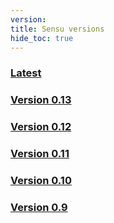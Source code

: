 ```yaml
---
version:
title: Sensu versions
hide_toc: true
---
```


### [Latest](/docs/latest/)

### [Version 0.13](/docs/0.13/)

### [Version 0.12](/docs/0.12/)

### [Version 0.11](/docs/0.11/)

### [Version 0.10](/docs/0.10/)

### [Version 0.9](/docs/0.9/)
